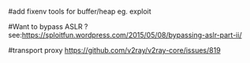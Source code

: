 #add fixenv tools for buffer/heap eg. exploit

#Want to bypass ASLR ?
see:https://sploitfun.wordpress.com/2015/05/08/bypassing-aslr-part-ii/

#transport proxy
https://github.com/v2ray/v2ray-core/issues/819
